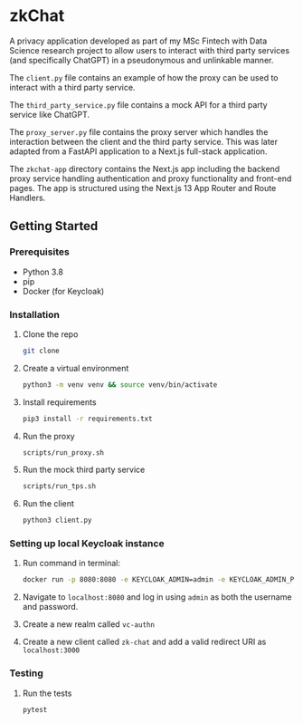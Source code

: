 # zkChat

A privacy application developed as part of my MSc Fintech with Data Science research project to allow users to interact with third party services (and specifically ChatGPT) in a pseudonymous and unlinkable manner.

The `client.py` file contains an example of how the proxy can be used to interact with a third party service.

The `third_party_service.py` file contains a mock API for a third party service like ChatGPT.

The `proxy_server.py` file contains the proxy server which handles the interaction between the client and the third party service. This was later adapted from a FastAPI application to a Next.js full-stack application.

The `zkchat-app` directory contains the Next.js app including the backend proxy service handling authentication and proxy functionality and front-end pages. The app is structured using the Next.js 13 App Router and Route Handlers.

## Getting Started

### Prerequisites

- Python 3.8
- pip
- Docker (for Keycloak)

### Installation

1. Clone the repo
   ```sh
   git clone
    ```
3. Create a virtual environment
    ```sh
    python3 -m venv venv && source venv/bin/activate
    ```
2. Install requirements
    ```sh
    pip3 install -r requirements.txt
    ```
3. Run the proxy
    ```sh
    scripts/run_proxy.sh
    ```

4. Run the mock third party service
    ```sh
    scripts/run_tps.sh
    ```

5. Run the client
    ```sh
    python3 client.py
    ```

### Setting up local Keycloak instance

1. Run command in terminal:
    ```sh
    docker run -p 8080:8080 -e KEYCLOAK_ADMIN=admin -e KEYCLOAK_ADMIN_PASSWORD=admin quay.io/keycloak/keycloak:22.0.1 start-dev
    ```

2. Navigate to `localhost:8080` and log in using `admin` as both the username and password.

3. Create a new realm called `vc-authn`

4. Create a new client called `zk-chat` and add a valid redirect URI as `localhost:3000`

### Testing

1. Run the tests
    ```sh
    pytest
    ```